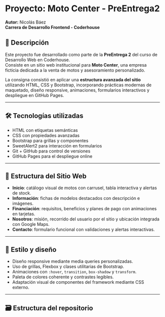 # Proyecto: Moto Center - PreEntrega2  
**Autor:** Nicolás Báez  
**Carrera de Desarrollo Frontend - Coderhouse**

## 📌 Descripción
Este proyecto fue desarrollado como parte de la **PreEntrega 2** del curso de Desarrollo Web en Coderhouse.  
Consiste en un sitio web institucional para **Moto Center**, una empresa ficticia dedicada a la venta de motos y asesoramiento personalizado.

La consigna consistió en aplicar una **estructura avanzada del sitio** utilizando HTML, CSS y Bootstrap, incorporando prácticas modernas de maquetado, diseño responsive, animaciones, formularios interactivos y despliegue en GitHub Pages.

---

## 🛠️ Tecnologías utilizadas
- HTML con etiquetas semánticas
- CSS con propiedades avanzadas
- Bootstrap para grillas y componentes
- SweetAlert2 para interacción en formularios
- Git + GitHub para control de versiones
- GitHub Pages para el despliegue online

---

## 🧱 Estructura del Sitio Web

- **Inicio**: catálogo visual de motos con carrusel, tabla interactiva y alertas de stock.
- **Información**: fichas de modelos destacados con descripción e imágenes.
- **Financiación**: requisitos, beneficios y planes de pago con animaciones en tarjetas.
- **Nosotros**: misión, recorrido del usuario por el sitio y ubicación integrada con Google Maps.
- **Contacto**: formulario funcional con validaciones y alertas interactivas.

---

## 🎨 Estilo y diseño
- Diseño responsive mediante media queries personalizadas.
- Uso de grillas, Flexbox y clases utilitarias de Bootstrap.
- Animaciones con `:hover`, `transition`, `box-shadow` y `transform`.
- Paleta de colores coherente y contrastes legibles.
- Adaptación visual de componentes del framework mediante CSS externo.

---

## 🗃️ Estructura del repositorio
